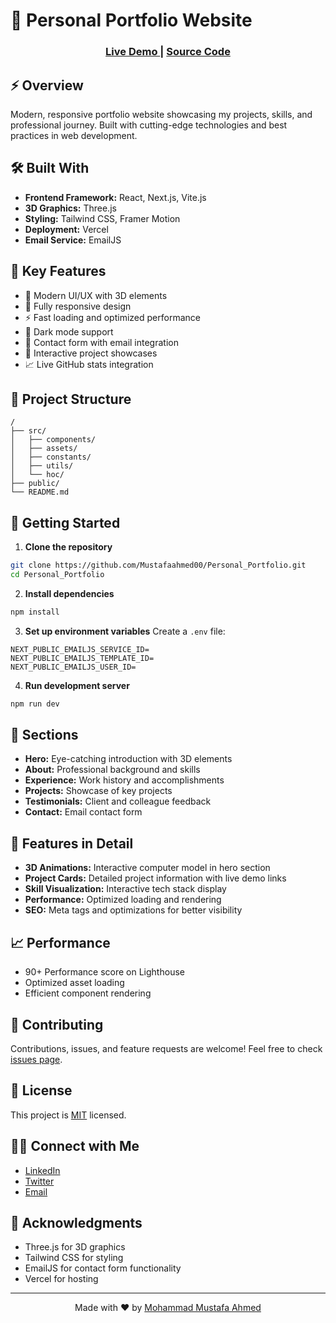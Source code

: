 # 🚀 Personal Portfolio Website

<div align="center">
  <h3>
    <a href="https://www.mustafaahmed.me/" target="_blank">
      Live Demo
    </a>
    <span> | </span>
    <a href="https://github.com/Mustafaahmed00/Personal_Portfolio">
      Source Code
    </a>
  </h3>
</div>

## ⚡ Overview
Modern, responsive portfolio website showcasing my projects, skills, and professional journey. Built with cutting-edge technologies and best practices in web development.

## 🛠️ Built With
- **Frontend Framework:** React, Next.js, Vite.js
- **3D Graphics:** Three.js
- **Styling:** Tailwind CSS, Framer Motion
- **Deployment:** Vercel
- **Email Service:** EmailJS

## 🔋 Key Features
- 🎨 Modern UI/UX with 3D elements
- 📱 Fully responsive design
- ⚡ Fast loading and optimized performance
- 🌙 Dark mode support
- 📧 Contact form with email integration
- 🎯 Interactive project showcases
- 📈 Live GitHub stats integration

## 📂 Project Structure
```
/
├── src/
│   ├── components/
│   ├── assets/
│   ├── constants/
│   ├── utils/
│   └── hoc/
├── public/
└── README.md
```

## 🚀 Getting Started

1. **Clone the repository**
```bash
git clone https://github.com/Mustafaahmed00/Personal_Portfolio.git
cd Personal_Portfolio
```

2. **Install dependencies**
```bash
npm install
```

3. **Set up environment variables**
Create a `.env` file:
```env
NEXT_PUBLIC_EMAILJS_SERVICE_ID=
NEXT_PUBLIC_EMAILJS_TEMPLATE_ID=
NEXT_PUBLIC_EMAILJS_USER_ID=
```

4. **Run development server**
```bash
npm run dev
```

## 📱 Sections
- **Hero:** Eye-catching introduction with 3D elements
- **About:** Professional background and skills
- **Experience:** Work history and accomplishments
- **Projects:** Showcase of key projects
- **Testimonials:** Client and colleague feedback
- **Contact:** Email contact form

## 🌟 Features in Detail
- **3D Animations:** Interactive computer model in hero section
- **Project Cards:** Detailed project information with live demo links
- **Skill Visualization:** Interactive tech stack display
- **Performance:** Optimized loading and rendering
- **SEO:** Meta tags and optimizations for better visibility

## 📈 Performance
- 90+ Performance score on Lighthouse
- Optimized asset loading
- Efficient component rendering

## 🤝 Contributing
Contributions, issues, and feature requests are welcome! Feel free to check [issues page](https://github.com/Mustafaahmed00/Personal_Portfolio/issues).

## 📄 License
This project is [MIT](LICENSE) licensed.

## 👨‍💻 Connect with Me
- [LinkedIn](https://www.linkedin.com/in/mustafa-ahmed002/)
- [Twitter](https://twitter.com/m_ahmed002)
- [Email](mailto:your-email@example.com)

## 🙏 Acknowledgments
- Three.js for 3D graphics
- Tailwind CSS for styling
- EmailJS for contact form functionality
- Vercel for hosting

---
<div align="center">
  Made with ❤️ by <a href="https://www.mustafaahmed.me/">Mohammad Mustafa Ahmed</a>
</div>
